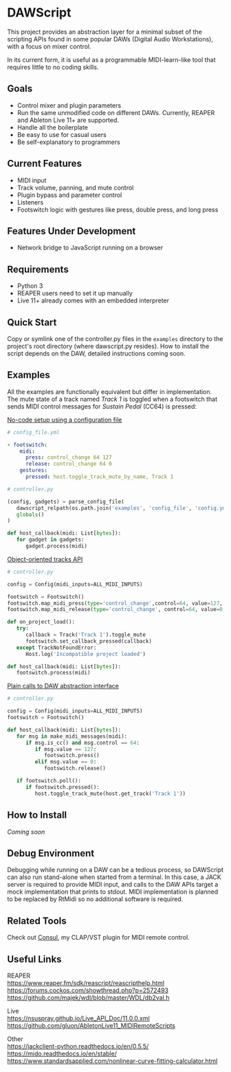 DAWScript
=========
This project provides an abstraction layer for a minimal subset of the scripting
APIs found in some popular DAWs (Digital Audio Workstations), with a focus on
mixer control.

In its current form, it is useful as a programmable MIDI-learn-like tool that
requires little to no coding skills.

Goals
-----
- Control mixer and plugin parameters
- Run the same unmodified code on different DAWs. Currently, REAPER and Ableton
Live 11+ are supported.
- Handle all the boilerplate
- Be easy to use for casual users
- Be self-explanatory to programmers

Current Features
----------------
- MIDI input
- Track volume, panning, and mute control
- Plugin bypass and parameter control
- Listeners
- Footswitch logic with gestures like press, double press, and long press

Features Under Development
--------------------------
- Network bridge to JavaScript running on a browser

Requirements
------------
- Python 3
- REAPER users need to set it up manually
- Live 11+ already comes with an embedded interpreter

Quick Start
-----------
Copy or symlink one of the controller.py files in the `examples` directory to
the project's root directory (where dawscript.py resides). How to install the
script depends on the DAW, detailed instructions coming soon.

Examples
--------
All the examples are functionally equivalent but differ in implementation. The
mute state of a track named *Track 1* is toggled when a footswitch that sends
MIDI control messages for *Sustain Pedal* (CC64) is pressed:

[No-code setup using a configuration file](https://github.com/lucianoiam/dawscript/blob/master/examples/config_file/config.yml)
```yaml
# config_file.yml

- footswitch:
    midi:
      press: control_change 64 127
      release: control_change 64 0
    gestures:
      pressed: host.toggle_track_mute_by_name, Track 1
```
```python
# controller.py

(config, gadgets) = parse_config_file(
   dawscript_relpath(os.path.join('examples', 'config_file', 'config.yml')),
   globals()
)

def host_callback(midi: List[bytes]):
   for gadget in gadgets:
      gadget.process(midi)
```

[Object-oriented tracks API](https://github.com/lucianoiam/dawscript/blob/master/examples/high_level_api/controller.py)
```python
# controller.py

config = Config(midi_inputs=ALL_MIDI_INPUTS)

footswitch = Footswitch()
footswitch.map_midi_press(type='control_change',control=64, value=127, omni=True)
footswitch.map_midi_release(type='control_change', control=64, value=0, omni=True)

def on_project_load():
   try:
      callback = Track('Track 1').toggle_mute
      footswitch.set_callback_pressed(callback)
   except TrackNotFoundError:
      Host.log('Incompatible project loaded')

def host_callback(midi: List[bytes]):
   footswitch.process(midi)
```

[Plain calls to DAW abstraction interface](https://github.com/lucianoiam/dawscript/blob/master/examples/low_level_api/controller.py)
```python
# controller.py

config = Config(midi_inputs=ALL_MIDI_INPUTS)
footswitch = Footswitch()

def host_callback(midi: List[bytes]):
   for msg in make_midi_messages(midi):
      if msg.is_cc() and msg.control == 64:
         if msg.value == 127:
            footswitch.press()
         elif msg.value == 0:
            footswitch.release()

   if footswitch.poll():
      if footswitch.pressed():
         host.toggle_track_mute(host.get_track('Track 1'))
```

How to Install
--------------
*Coming soon*

Debug Environment
-----------------
Debugging while running on a DAW can be a tedious process, so DAWScript can also
run stand-alone when started from a terminal. In this case, a JACK server is
required to provide MIDI input, and calls to the DAW APIs target a mock
implementation that prints to stdout. MIDI implementation is planned to be
replaced by RtMidi so no additional software is required.

Related Tools
-------------
Check out [Consul](https://github.com/lucianoiam/consul), my CLAP/VST plugin
for MIDI remote control.

Useful Links
------------
REAPER \
https://www.reaper.fm/sdk/reascript/reascripthelp.html \
https://forums.cockos.com/showthread.php?p=2572493 \
https://github.com/majek/wdl/blob/master/WDL/db2val.h

Live \
https://nsuspray.github.io/Live_API_Doc/11.0.0.xml \
https://github.com/gluon/AbletonLive11_MIDIRemoteScripts

Other \
https://jackclient-python.readthedocs.io/en/0.5.5/ \
https://mido.readthedocs.io/en/stable/ \
https://www.standardsapplied.com/nonlinear-curve-fitting-calculator.html

